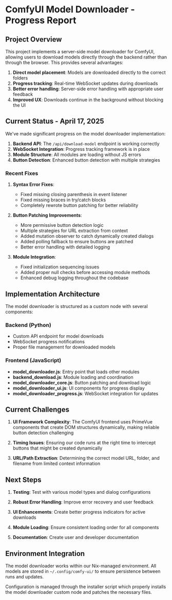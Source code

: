# ComfyUI Model Downloader - Progress Report

## Project Overview

This project implements a server-side model downloader for ComfyUI, allowing users to download models directly through the backend rather than through the browser. This provides several advantages:

1. **Direct model placement**: Models are downloaded directly to the correct folders
2. **Progress tracking**: Real-time WebSocket updates during downloads
3. **Better error handling**: Server-side error handling with appropriate user feedback
4. **Improved UX**: Downloads continue in the background without blocking the UI

## Current Status - April 17, 2025

We've made significant progress on the model downloader implementation:

1. **Backend API**: The `/api/download-model` endpoint is working correctly
2. **WebSocket Integration**: Progress tracking framework is in place
3. **Module Structure**: All modules are loading without JS errors
4. **Button Detection**: Enhanced button detection with multiple strategies

### Recent Fixes

1. **Syntax Error Fixes**:
   - Fixed missing closing parenthesis in event listener
   - Fixed missing braces in try/catch blocks
   - Completely rewrote button patching for better reliability

2. **Button Patching Improvements**:
   - More permissive button detection logic
   - Multiple strategies for URL extraction from context
   - Added mutation observer to catch dynamically created dialogs
   - Added polling fallback to ensure buttons are patched
   - Better error handling with detailed logging

3. **Module Integration**:
   - Fixed initialization sequencing issues
   - Added proper null checks before accessing module methods
   - Enhanced debug logging throughout the codebase

## Implementation Architecture

The model downloader is structured as a custom node with several components:

### Backend (Python)
- Custom API endpoint for model downloads
- WebSocket progress notifications
- Proper file management for downloaded models

### Frontend (JavaScript)
- **model_downloader.js**: Entry point that loads other modules
- **backend_download.js**: Module loading and coordination
- **model_downloader_core.js**: Button patching and download logic
- **model_downloader_ui.js**: UI components for progress display
- **model_downloader_progress.js**: WebSocket integration for updates

## Current Challenges

1. **UI Framework Complexity**: The ComfyUI frontend uses PrimeVue components that create DOM structures dynamically, making reliable button detection challenging

2. **Timing Issues**: Ensuring our code runs at the right time to intercept buttons that might be created dynamically

3. **URL/Path Extraction**: Determining the correct model URL, folder, and filename from limited context information

## Next Steps

1. **Testing**: Test with various model types and dialog configurations

2. **Robust Error Handling**: Improve error recovery and user feedback

3. **UI Enhancements**: Create better progress indicators for active downloads

4. **Module Loading**: Ensure consistent loading order for all components

5. **Documentation**: Create user and developer documentation

## Environment Integration

The model downloader works within our Nix-managed environment. All models are stored in `~/.config/comfy-ui/` to ensure persistence between runs and updates.

Configuration is managed through the installer script which properly installs the model downloader custom node and patches the necessary files.

